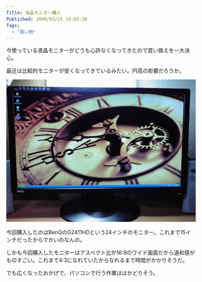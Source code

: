 ```yaml
---
Title: 液晶モニター購入
Published: 2009/03/25 14:03:30
Tags:
  - "買い物"
---
```

今使っている液晶モニターがどうも心許なくなってきたので買い換えを一大決心。

最近は比較的モニターが安くなってきているみたい。円高の影響だろうか。

![G2411HD](20090325232319.jpg) 

今回購入したのはBenQのG2411HDという24インチのモニター。これまで15インチだったからでかいのなんの。

しかも今回購入したモニターはアスペクト比が16:9のワイド画面だから違和感がものすごい。これまで4:3になれていたからなれるまで時間がかかりそうだ。

でも広くなったおかげで、パソコンで行う作業ははかどりそう。